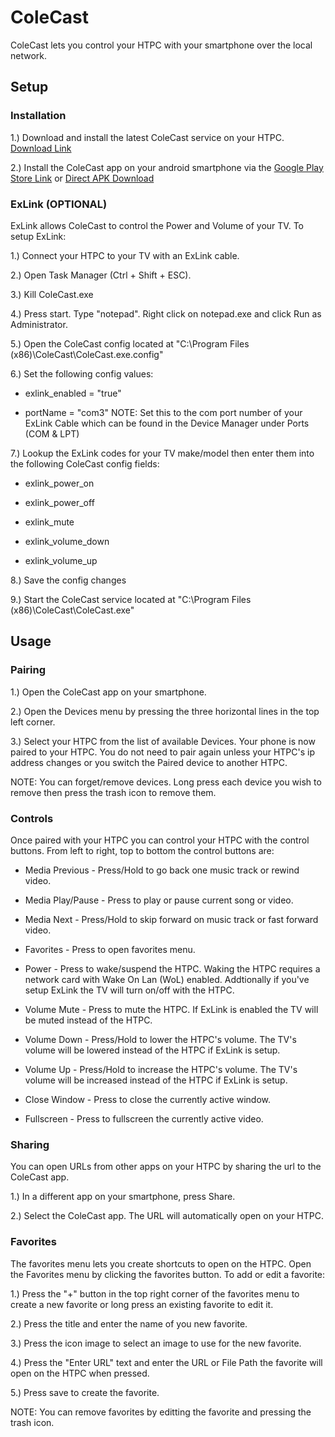 # ColeCast
ColeCast lets you control your HTPC with your smartphone over the local network.

## Setup

### Installation
1.) Download and install the latest ColeCast service on your HTPC. [Download Link](https://github.com/KarmaPenny/ColeCast/raw/master/release/CurrentVersion/ColeCast-Installer.msi)

2.) Install the ColeCast app on your android smartphone via the [Google Play Store Link](https://play.google.com/store/apps/details?id=com.colerobinette.colecast) or [Direct APK Download](https://github.com/KarmaPenny/ColeCast/raw/master/release/CurrentVersion/ColeCast.apk)

### ExLink (OPTIONAL)
ExLink allows ColeCast to control the Power and Volume of your TV. To setup ExLink:

1.) Connect your HTPC to your TV with an ExLink cable. 

2.) Open Task Manager (Ctrl + Shift + ESC).

3.) Kill ColeCast.exe

4.) Press start. Type "notepad". Right click on notepad.exe and click Run as Administrator. 

5.) Open the ColeCast config located at "C:\Program Files (x86)\ColeCast\ColeCast.exe.config"

6.) Set the following config values:

* exlink_enabled = "true"

* portName = "com3" NOTE: Set this to the com port number of your ExLink Cable which can be found in the Device Manager under Ports (COM & LPT)

7.) Lookup the ExLink codes for your TV make/model then enter them into the following ColeCast config fields:

* exlink_power_on

* exlink_power_off

* exlink_mute

* exlink_volume_down

* exlink_volume_up

8.) Save the config changes

9.) Start the ColeCast service located at "C:\Program Files (x86)\ColeCast\ColeCast.exe"

## Usage

### Pairing
1.) Open the ColeCast app on your smartphone.

2.) Open the Devices menu by pressing the three horizontal lines in the top left corner.

3.) Select your HTPC from the list of available Devices. Your phone is now paired to your HTPC. You do not need to pair again unless your HTPC's ip address changes or you switch the Paired device to another HTPC.

NOTE: You can forget/remove devices. Long press each device you wish to remove then press the trash icon to remove them.

### Controls
Once paired with your HTPC you can control your HTPC with the control buttons. From left to right, top to bottom the control buttons are:

* Media Previous - Press/Hold to go back one music track or rewind video.

* Media Play/Pause - Press to play or pause current song or video.

* Media Next - Press/Hold to skip forward on music track or fast forward video.

* Favorites - Press to open favorites menu.

* Power - Press to wake/suspend the HTPC. Waking the HTPC requires a network card with Wake On Lan (WoL) enabled. Addtionally if you've setup ExLink the TV will turn on/off with the HTPC.

* Volume Mute - Press to mute the HTPC. If ExLink is enabled the TV will be muted instead of the HTPC.

* Volume Down - Press/Hold to lower the HTPC's volume. The TV's volume will be lowered instead of the HTPC if ExLink is setup.

* Volume Up - Press/Hold to increase the HTPC's volume. The TV's volume will be increased instead of the HTPC if ExLink is setup.

* Close Window - Press to close the currently active window.

* Fullscreen - Press to fullscreen the currently active video.

### Sharing
You can open URLs from other apps on your HTPC by sharing the url to the ColeCast app.

1.) In a different app on your smartphone, press Share.

2.) Select the ColeCast app. The URL will automatically open on your HTPC.

### Favorites
The favorites menu lets you create shortcuts to open on the HTPC. Open the Favorites menu by clicking the favorites button. To add or edit a favorite:

1.) Press the "+" button in the top right corner of the favorites menu to create a new favorite or long press an existing favorite to edit it.

2.) Press the title and enter the name of you new favorite.

3.) Press the icon image to select an image to use for the new favorite.

4.) Press the "Enter URL" text and enter the URL or File Path the favorite will open on the HTPC when pressed.

5.) Press save to create the favorite.

NOTE: You can remove favorites by editting the favorite and pressing the trash icon.
